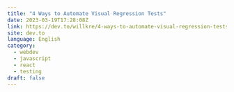 ```yaml
---
title: "4 Ways to Automate Visual Regression Tests"
date: 2023-03-19T17:28:08Z
link: https://dev.to/willkre/4-ways-to-automate-visual-regression-tests-39f5?utm_medium=RSS&utm_source=news.12bit.vn
site: dev.to
language: English
category:
  - webdev
  - javascript
  - react
  - testing
draft: false
---
```

